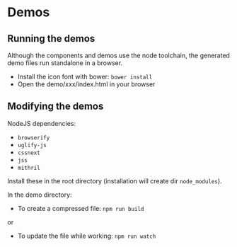 # Demos

## Running the demos

Although the components and demos use the node toolchain, the generated demo files run standalone in a browser.


* Install the icon font with bower: `bower install`
* Open the demo/xxx/index.html in your browser


## Modifying the demos

NodeJS dependencies:

* `browserify`
* `uglify-js`
* `cssnext`
* `jss`
* `mithril`

Install these in the root directory (installation will create dir `node_modules`).




In the demo directory:

* To create a compressed file: `npm run build`

or

* To update the file while working: `npm run watch`
